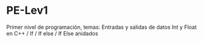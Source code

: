 # PE-Lev1
Primer nivel de programación, temas: Entradas y salidas de datos Int y Float en C++ / If / If else / If Else anidados
